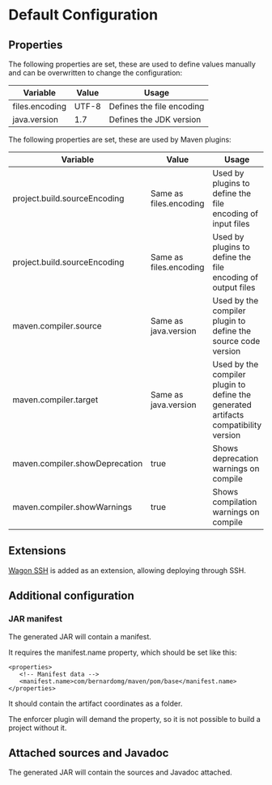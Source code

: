 # Default Configuration

## Properties

The following properties are set, these are used to define values manually and can be overwritten to change the configuration:

|Variable|Value|Usage|
|---|---|---|
|files.encoding|UTF-8|Defines the file encoding|
|java.version|1.7|Defines the JDK version|

The following properties are set, these are used by Maven plugins:

|Variable|Value|Usage|
|---|---|---|
|project.build.sourceEncoding|Same as files.encoding|Used by plugins to define the file encoding of input files|
|project.build.sourceEncoding|Same as files.encoding|Used by plugins to define the file encoding of output files|
|maven.compiler.source|Same as java.version|Used by the compiler plugin to define the source code version|
|maven.compiler.target|Same as java.version|Used by the compiler plugin to define the generated artifacts compatibility version|
|maven.compiler.showDeprecation|true|Shows deprecation warnings on compile|
|maven.compiler.showWarnings|true|Shows compilation warnings on compile|

## Extensions

[Wagon SSH][wagon_ssh] is added as an extension, allowing deploying through SSH.

## Additional configuration

### JAR manifest

The generated JAR will contain a manifest.

It requires the manifest.name property, which should be set like this:

```
<properties>
   <!-- Manifest data -->
   <manifest.name>com/bernardomg/maven/pom/base</manifest.name>
</properties>
```

It should contain the artifact coordinates as a folder.

The enforcer plugin will demand the property, so it is not possible to build a project without it.

## Attached sources and Javadoc

The generated JAR will contain the sources and Javadoc attached.

[wagon_ssh]: http://maven.apache.org/wagon/wagon-providers/wagon-ssh/
